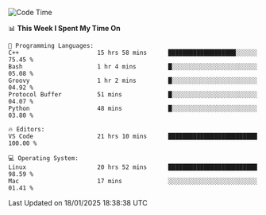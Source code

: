
<!--START_SECTION:waka-->
![Code Time](http://img.shields.io/badge/Code%20Time-3%2C023%20hrs%2045%20mins-blue)

📊 **This Week I Spent My Time On** 

```text
💬 Programming Languages: 
C++                      15 hrs 58 mins      ███████████████████░░░░░░   75.45 % 
Bash                     1 hr 4 mins         █░░░░░░░░░░░░░░░░░░░░░░░░   05.08 % 
Groovy                   1 hr 2 mins         █░░░░░░░░░░░░░░░░░░░░░░░░   04.92 % 
Protocol Buffer          51 mins             █░░░░░░░░░░░░░░░░░░░░░░░░   04.07 % 
Python                   48 mins             █░░░░░░░░░░░░░░░░░░░░░░░░   03.80 % 

🔥 Editors: 
VS Code                  21 hrs 10 mins      █████████████████████████   100.00 % 

💻 Operating System: 
Linux                    20 hrs 52 mins      █████████████████████████   98.59 % 
Mac                      17 mins             ░░░░░░░░░░░░░░░░░░░░░░░░░   01.41 % 
```


 Last Updated on 18/01/2025 18:38:38 UTC
<!--END_SECTION:waka-->

